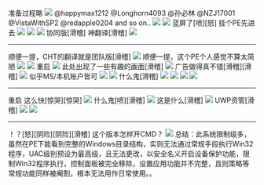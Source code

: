 准备过程略
![](https://wvbarchive.s3-ap-northeast-1.amazonaws.com/5146199960/480e363c269759eef32de0a2b8fb43166c22df54.jpg)
@happymax1212 @Longhorn4093 @孙必林 @NZJ17001 @VistaWithSP2 @redapple0204 and so on..
![](https://wvbarchive.s3-ap-northeast-1.amazonaws.com/5146199960/c722407e9e2f070899a8a869e324b899a801f224.jpg)
![](https://wvbarchive.s3-ap-northeast-1.amazonaws.com/5146199960/f243b7a30cf431adc01ac1504136acaf2cdd9880.jpg)
蓝屏了[喷][怒]
挂个PE先进去 
![](https://wvbarchive.s3-ap-northeast-1.amazonaws.com/5146199960/4fd025a6d933c895504b1412db1373f083020093.jpg)
![](https://wvbarchive.s3-ap-northeast-1.amazonaws.com/5146199960/edc03e83b2b7d0a20bb688f4c1ef76094a369a55.jpg)
![](https://wvbarchive.s3-ap-northeast-1.amazonaws.com/5146199960/f6093567d0160924deb72e72de0735fae7cd343a.jpg)
协同版[滑稽] 神翻译[滑稽]
![](https://wvbarchive.s3-ap-northeast-1.amazonaws.com/5146199960/efa594dfb48f8c54be2e494630292df5e2fe7fcb.jpg)
***
顺便一提，CHT的翻译就是团队版[滑稽]
![](https://wvbarchive.s3-ap-northeast-1.amazonaws.com/5146199960/0a1949728bd4b31c21261dd28dd6277f9f2ff8b3.jpg)
顺便一提，这个PE个人感觉不算太简陋
![](https://wvbarchive.s3-ap-northeast-1.amazonaws.com/5146199960/f9f52d91f603738d3345854bb91bb051f919ec46.jpg)
![](https://wvbarchive.s3-ap-northeast-1.amazonaws.com/5146199960/3304e5035aafa40fcff646b4a164034f79f01998.jpg)
重启
![](https://wvbarchive.s3-ap-northeast-1.amazonaws.com/5146199960/1b41aeeb15ce36d339de0b5930f33a87eb50b1f3.jpg)
此处出现了一些有趣的画面[滑稽]
![](https://wvbarchive.s3-ap-northeast-1.amazonaws.com/5146199960/9da0314f9258d109867d5cdbdb58ccbf6d814d36.jpg)
广告做得真不错[滑稽][滑稽] 
![](https://wvbarchive.s3-ap-northeast-1.amazonaws.com/5146199960/e8279a1e4134970a75b4e5469fcad1c8a5865d8d.jpg)
似乎MS/本机账户皆可
![](https://wvbarchive.s3-ap-northeast-1.amazonaws.com/5146199960/d9d1db305c6034a875b24ce8c113495408237678.jpg)
![](https://wvbarchive.s3-ap-northeast-1.amazonaws.com/5146199960/7625482fb9389b505d8c173b8f35e5dde6116e59.jpg)
什么鬼[滑稽]
![](https://wvbarchive.s3-ap-northeast-1.amazonaws.com/5146199960/e3381bd88d1001e93122e266b20e7bec55e797b6.jpg)
![](https://wvbarchive.s3-ap-northeast-1.amazonaws.com/5146199960/ebecf02ad40735fa89e4b8d094510fb30e2408bc.jpg)
![](https://wvbarchive.s3-ap-northeast-1.amazonaws.com/5146199960/7159acee76094b36ae12ed84a9cc7cd98f109dc8.jpg)
![](https://wvbarchive.s3-ap-northeast-1.amazonaws.com/5146199960/39c56d54b319ebc43e8080f08826cffc1c1716d0.jpg)
***
重启
这么快[惊哭][惊哭]
![](https://wvbarchive.s3-ap-northeast-1.amazonaws.com/5146199960/0b0f9cecab64034ff98b336fa5c379310b551d0e.jpg)
什么鬼[喷][滑稽]
![](https://wvbarchive.s3-ap-northeast-1.amazonaws.com/5146199960/f9ccfc514fc2d56297ae2184ed1190ef77c66c2e.jpg)
这是什么[滑稽]
![](https://wvbarchive.s3-ap-northeast-1.amazonaws.com/5146199960/b8ede119367adab4d391eb2a81d4b31c8601e408.jpg)
UWP资管[滑稽]
![](https://wvbarchive.s3-ap-northeast-1.amazonaws.com/5146199960/1e2beab0cb1349542267180d5c4e9258d0094a57.jpg)
![](https://wvbarchive.s3-ap-northeast-1.amazonaws.com/5146199960/89c917ce3bc79f3db3c11759b0a1cd11738b29a8.jpg)
***
！？[怒][阴险][阴险][滑稽]
这个版本怎样开CMD？
![](https://wvbarchive.s3-ap-northeast-1.amazonaws.com/5146199960/6e29c4cd7cd98d10de37d2582b3fb80e79ec90ea.jpg)
总结：此系统限制级多，虽然在PE下能看到完整的Windows目录结构，实则无法通过常规手段执行Win32程序，UAC级别预设为最高级，且无法更改，以安全名义开启设备保护功能，限制Win32程序执行，控制面板被完全移除，设置应用功能并不完整，且则策略等常规功能同样被阉割，根本无法用作日常使用。。

